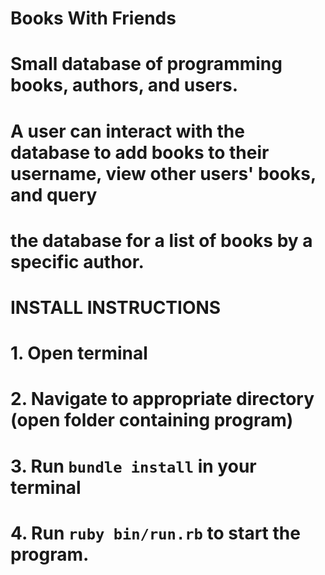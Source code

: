 # Books With Friends

# Small database of programming books, authors, and users.

# A user can interact with the database to add books to their username, view other users' books, and query 
# the database for a list of books by a specific author.

#
# INSTALL INSTRUCTIONS
# 1. Open terminal
# 2. Navigate to appropriate directory (open folder containing program)
# 3. Run `bundle install` in your terminal
# 4. Run `ruby bin/run.rb` to start the program.
#